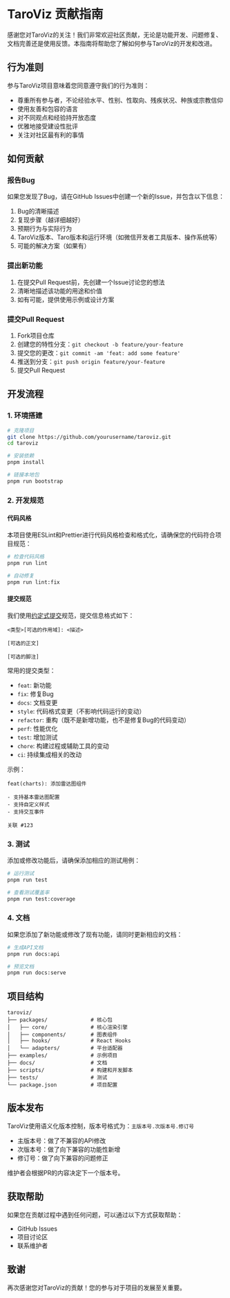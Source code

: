 # TaroViz 贡献指南

感谢您对TaroViz的关注！我们非常欢迎社区贡献，无论是功能开发、问题修复、文档完善还是使用反馈。本指南将帮助您了解如何参与TaroViz的开发和改进。

## 行为准则

参与TaroViz项目意味着您同意遵守我们的行为准则：

- 尊重所有参与者，不论经验水平、性别、性取向、残疾状况、种族或宗教信仰
- 使用友善和包容的语言
- 对不同观点和经验持开放态度
- 优雅地接受建设性批评
- 关注对社区最有利的事情

## 如何贡献

### 报告Bug

如果您发现了Bug，请在GitHub Issues中创建一个新的Issue，并包含以下信息：

1. Bug的清晰描述
2. 复现步骤（越详细越好）
3. 预期行为与实际行为
4. TaroViz版本、Taro版本和运行环境（如微信开发者工具版本、操作系统等）
5. 可能的解决方案（如果有）

### 提出新功能

1. 在提交Pull Request前，先创建一个Issue讨论您的想法
2. 清晰地描述该功能的用途和价值
3. 如有可能，提供使用示例或设计方案

### 提交Pull Request

1. Fork项目仓库
2. 创建您的特性分支：`git checkout -b feature/your-feature`
3. 提交您的更改：`git commit -am 'feat: add some feature'`
4. 推送到分支：`git push origin feature/your-feature`
5. 提交Pull Request

## 开发流程

### 1. 环境搭建

```bash
# 克隆项目
git clone https://github.com/yourusername/taroviz.git
cd taroviz

# 安装依赖
pnpm install

# 链接本地包
pnpm run bootstrap
```

### 2. 开发规范

#### 代码风格

本项目使用ESLint和Prettier进行代码风格检查和格式化，请确保您的代码符合项目规范：

```bash
# 检查代码风格
pnpm run lint

# 自动修复
pnpm run lint:fix
```

#### 提交规范

我们使用[约定式提交](https://www.conventionalcommits.org/zh-hans/)规范，提交信息格式如下：

```
<类型>[可选的作用域]: <描述>

[可选的正文]

[可选的脚注]
```

常用的提交类型：

- `feat`: 新功能
- `fix`: 修复Bug
- `docs`: 文档变更
- `style`: 代码格式变更（不影响代码运行的变动）
- `refactor`: 重构（既不是新增功能，也不是修复Bug的代码变动）
- `perf`: 性能优化
- `test`: 增加测试
- `chore`: 构建过程或辅助工具的变动
- `ci`: 持续集成相关的改动

示例：

```
feat(charts): 添加雷达图组件

- 支持基本雷达图配置
- 支持自定义样式
- 支持交互事件

关联 #123
```

### 3. 测试

添加或修改功能后，请确保添加相应的测试用例：

```bash
# 运行测试
pnpm run test

# 查看测试覆盖率
pnpm run test:coverage
```

### 4. 文档

如果您添加了新功能或修改了现有功能，请同时更新相应的文档：

```bash
# 生成API文档
pnpm run docs:api

# 预览文档
pnpm run docs:serve
```

## 项目结构

```
taroviz/
├── packages/              # 核心包
│   ├── core/              # 核心渲染引擎
│   ├── components/        # 图表组件
│   ├── hooks/             # React Hooks
│   └── adapters/          # 平台适配器
├── examples/              # 示例项目
├── docs/                  # 文档
├── scripts/               # 构建和开发脚本
├── tests/                 # 测试
└── package.json           # 项目配置
```

## 版本发布

TaroViz使用语义化版本控制，版本号格式为：`主版本号.次版本号.修订号`

- 主版本号：做了不兼容的API修改
- 次版本号：做了向下兼容的功能性新增
- 修订号：做了向下兼容的问题修正

维护者会根据PR的内容决定下一个版本号。

## 获取帮助

如果您在贡献过程中遇到任何问题，可以通过以下方式获取帮助：

- GitHub Issues
- 项目讨论区
- 联系维护者

## 致谢

再次感谢您对TaroViz的贡献！您的参与对于项目的发展至关重要。
